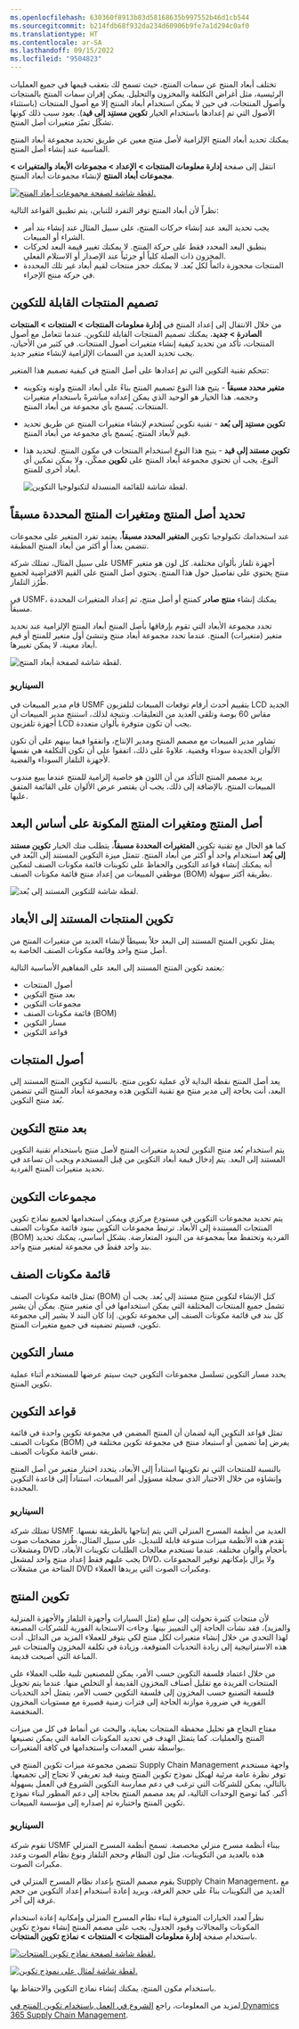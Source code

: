 ```yaml
---
ms.openlocfilehash: 630360f8913b83d58168635b997552b46d1cb544
ms.sourcegitcommit: b214fdb68f932da234d60906b9fe7a1d294c0af0
ms.translationtype: HT
ms.contentlocale: ar-SA
ms.lasthandoff: 09/15/2022
ms.locfileid: "9504823"
---
```

تختلف أبعاد المنتج عن سمات المنتج، حيث تسمح لك بتعقب قيمها في جميع العمليات الرئيسية، مثل أغراض التكلفة والمخزون والتحليل. يمكن إقران سمات المنتج بالمنتجات وأصول المنتجات، في حين لا يمكن استخدام أبعاد المنتج إلا مع أصول المنتجات (باستثناء الأصول التي تم إعدادها باستخدام الخيار **تكوين مستنِد إلى قيد‬**). يعود سبب ذلك كونها تشكّل تميّز متغيرات أصل المنتج.

يمكنك تحديد أبعاد المنتج الإلزامية لأصل منتج معين عن طريق تحديد مجموعة أبعاد المنتج المناسبة عند إنشاء أصل المنتج.

انتقل إلى صفحة **إدارة معلومات المنتجات > الإعداد > مجموعات الأبعاد والمتغيرات > مجموعات أبعاد المنتج** لإنشاء مجموعات أبعاد المنتج.

[ ![لقطة شاشة لصفحة مجموعات أبعاد المنتج.](../media/product-dimension-groups.png) ](../media/product-dimension-groups.png#lightbox)

نظراً لأن أبعاد المنتج توفر التفرد للتباين، يتم تطبيق القواعد التالية:

-   يجب تحديد البعد عند إنشاء حركات المنتج، على سبيل المثال عند إنشاء بند أمر الشراء أو المبيعات.
-   ينطبق البعد المحدد فقط على حركة المنتج. لا يمكنك تغيير قيمة البعد لحركات المخزون ذات الصلة كلياً أو جزئياً عند الإصدار أو الاستلام الفعلي.
-   المنتجات محجوزة دائماً لكل بُعد. لا يمكنك حجز منتجات لقيم أبعاد غير تلك المحددة في حركة منتج الإجراء.

## <a name="model-configurable-products"></a>تصميم المنتجات القابلة للتكوين 

من خلال الانتقال إلى إعداد المنتج في **إدارة معلومات المنتجات > المنتجات > المنتجات الصادرة > جديد**، يمكنك تصميم المنتجات القابلة للتكوين. عندما تتعامل مع أصول المنتجات، تأكد من تحديد كيفية إنشاء متغيرات أصول المنتجات. في كثير من الأحيان، يجب تحديد العديد من السمات الإلزامية لإنشاء متغير جديد.

تتحكم تقنية التكوين التي تم إعدادها على أصل المنتج في كيفية تصميم هذا المتغير:

-   **متغير محدد مسبقاً** - يتيح هذا النوع تصميم المنتج بناءً على أبعاد المنتج ولونه وتكوينه وحجمه.
    هذا الخيار هو الوحيد الذي يمكن إعداده مباشرةً باستخدام متغيرات المنتجات. يُسمج بأي مجموعة من أبعاد المنتج.
-   **تكوين مستنِد إلى بُعد** - تقنية تكوين تُستخدم لإنشاء متغيرات المنتج عن طريق تحديد قيم لأبعاد المنتج. يُسمج بأي مجموعة من أبعاد المنتج.
-   **تكوين مستند إلى قيد** - يتيح هذا النوع استخدام المنتجات في مكون المنتج. لتحديد هذا النوع، يجب أن تحتوي مجموعة أبعاد المنتج على **تكوين** ممكّن، ولا يمكن تمكين أي أبعاد أخرى للمنتج.

    ![لقطة شاشة للقائمة المنسدلة لتكنولوجيا التكوين.](../media/product-configuration.png)

## <a name="define-product-master-and-predefined-product-variants"></a>تحديد أصل المنتج ومتغيرات المنتج المحددة مسبقاً 

عند استخدامك تكنولوجيا تكوين **المتغير المحدد مسبقاً**، يعتمد تفرد المتغير على مجموعات تتضمن بعداً أو أكثر من أبعاد المنتج المطبقة.

على سبيل المثال، تمتلك شركة USMF أجهزة تلفاز بألوان مختلفة. كل لون هو متغير منتج يحتوي على تفاصيل حول هذا المنتج.
يحتوي أصل المنتج على القيم الافتراضية لجميع طُرُز التلفاز.

في USMF، يمكنك إنشاء **منتج صادر** كمنتج أو أصل منتج، ثم إعداد المتغيرات المحددة مسبقاً.

تحدد مجموعة الأبعاد التي تقوم بإرفاقها بأصل المنتج أبعاد المنتج الإلزامية عند تحديد متغير (متغيرات) المنتج. عندما تحدد مجموعة أبعاد منتج وتنشئ أول متغير للمنتج أو قيم أبعاد معينة، لا يمكن تغييرها.

![لقطة شاشة لصفحة أبعاد المنتج.](../media/predefined-1.png)

### <a name="scenario"></a>السيناريو

قام مدير المبيعات في USMF بتقييم أحدث أرقام توقعات المبيعات لتلفزيون LCD الجديد مقاس 60 بوصة وتلقى العديد من التعليقات. ونتيجة لذلك، استنتج مدير المبيعات أن أجهزة تلفزيون LCD يجب أن تكون متوفرة بألوان متعددة.

تشاور مدير المبيعات مع مصمم المنتج ومدير الإنتاج، واتفقوا فيما بينهم على أن تكون الألوان الجديدة سوداء وفضية. علاوةً على ذلك، اتفقوا على أن تكون التكلفة هي نفسها لأجهزة التلفاز السوداء والفضية.

يريد مصمم المنتج التأكد من أن اللون هو خاصية إلزامية للمنتج عندما يبيع مندوب المبيعات المنتج. بالإضافة إلى ذلك، يجب أن يقتصر عرض الألوان على القائمة المتفق عليها.

## <a name="product-master-and-dimension-based-configured-product-variants"></a>أصل المنتج ومتغيرات المنتج المكونة على أساس البعد 

كما هو الحال مع تقنية تكوين **المتغيرات المحددة مسبقاً**، يتطلب منك الخيار **تكوين مستند إلى بُعد** استخدام واحد أو أكثر من أبعاد المنتج. تتمثل ميزة التكوين المستند إلى البُعد في أنه يمكنك إنشاء قواعد التكوين والحفاظ على تكوينات قائمة مكونات الصنف لتمكين موظفي المبيعات من إعداد منتج قائمة مكونات الصنف (BOM) بطريقة أكثر سهولة.

   ![لقطة شاشة للتكوين المستند إلى بُعد.](../media/dimension-based.png)

## <a name="dimension-based-product-configuration"></a>تكوين المنتجات المستند إلى الأبعاد 

يمثل تكوين المنتج المستند إلى البعد حلاً بسيطاً لإنشاء العديد من متغيرات المنتج من أصل منتج واحد وقائمة مكونات الصنف الخاصة به.

يعتمد تكوين المنتج المستند إلى البعد على المفاهيم الأساسية التالية:

-   أصول المنتجات
-   بعد منتج التكوين
-   مجموعات التكوين
-   قائمة مكونات الصنف (BOM)
-   مسار التكوين
-   قواعد التكوين

## <a name="product-masters"></a>أصول المنتجات 

يعد أصل المنتج نقطة البداية لأي عملية تكوين منتج. بالنسبة لتكوين المنتج المستند إلى البعد، أنت بحاجة إلى مدير منتج مع تقنية التكوين هذه ومجموعة أبعاد المنتج التي تتضمن بُعد منتج التكوين.

## <a name="configuration-product-dimension"></a>بعد منتج التكوين

يتم استخدام بُعد منتج التكوين لتحديد متغيرات المنتج لأصل منتج باستخدام تقنية التكوين المستند إلى البعد. يتم إدخال قيمة أبعاد التكوين من قِبل المستخدم ويجب أن تساعد في تحديد متغيرات المنتج الفردية.

## <a name="configuration-groups"></a>مجموعات التكوين 

يتم تحديد مجموعات التكوين في مستودع مركزي ويمكن استخدامها لجميع نماذج تكوين المنتجات المستندة إلى الأبعاد. ترتبط مجموعات التكوين ببنود قائمة مكونات الصنف (BOM) الفردية وتحتفظ معاً بمجموعة من البنود المتعارضة. بشكل أساسي، يمكنك تحديد بند واحد فقط في مجموعة لمتغير منتج واحد.

## <a name="bill-of-materials"></a>قائمة مكونات الصنف  

تمثل قائمة مكونات الصنف (BOM) كتل الإنشاء لتكوين منتج مستند إلى بُعد. يجب أن تشمل جميع المنتجات المختلفة التي يمكن استخدامها في أي متغير منتج. يمكن أن يشير كل بند في قائمة مكونات الصنف إلى مجموعة تكوين. إذا كان البند لا يشير إلى مجموعة تكوين، فسيتم تضمينه في جميع متغيرات المنتج.

## <a name="configuration-route"></a>مسار التكوين 

يحدد مسار التكوين تسلسل مجموعات التكوين حيث سيتم عرضها للمستخدم أثناء عملية تكوين المنتج.

## <a name="configuration-rules"></a>قواعد التكوين 

تمثل قواعد التكوين آلية لضمان أن المنتج المضمن في مجموعة تكوين واحدة في قائمة مكونات الصنف (BOM) يفرض إما تضمين أو استبعاد منتج في مجموعة تكوين مختلفة في نفس قائمة مكونات الصنف.

بالنسبة للمنتجات التي تم تكوينها استناداً إلى الأبعاد، يتحدد اختيار متغير من أصل المنتج وإنشاؤه من خلال الاختيار الذي سجلة مسؤول أمر المبيعات، استناداً إلى قاعدة التكوين المحددة.

### <a name="scenario"></a>السيناريو

تمتلك شركة USMF العديد من أنظمة المسرح المنزلي التي يتم إنتاجها بالطريقة نفسها. تقدم هذه الأنظمة ميزات متنوعة قابلة للتبديل، على سبيل المثال، طُرز مضخمات صوت ومشغلات DVD بأحجام وألوان مختلفة. عندما تستخدم معالجات الطلبات تكوينات الأبعاد، يجب عليهم فقط إعداد منتج واحد لمشغل DVD، ولا يزال بإمكانهم توفير المجموعات المتاحة من مشغلات DVD ومكبرات الصوت التي يريدها العملاء.

## <a name="product-configuration"></a>تكوين المنتج 

لأن منتجات كثيرة تحولت إلى سلع (مثل السيارات وأجهزة التلفاز والأجهزة المنزلية والمزيد)، فقد نشأت الحاجة إلى التمييز بينها.
وجاءت الاستجابة الفورية للشركات المصنعة لهذا التحدي من خلال إنشاء متغيرات لكل منتج لكي يتوفر للعملاء المزيد من البدائل. أدت هذه الاستراتيجية إلى زيادة التحديات المتوقعة، وزيادة في تكلفة المخزون والمنتجات غير المباعة التي أصبحت قديمة.

من خلال اعتماد فلسفة التكوين حسب الأمر، يمكن للمصنعين تلبية طلب العملاء على المنتجات الفريدة مع تقليل أصناف المخزون القديمة أو التخلص منها. عندما يتم تحويل فلسفة التصنيع حسب المخزون إلى فلسفة التكوين حسب الأمر، يتمثل أحد التحديات الفورية في ضرورة موازنة الحاجة إلى فترات زمنية قصيرة مع مستويات المخزون المنخفضة.

مفتاح النجاح هو تحليل محفظة المنتجات بعناية، والبحث عن أنماط في كل من ميزات المنتج والعمليات. كما يتمثل الهدف في تحديد المكونات العامة التي يمكن تصنيعها بواسطة نفس المعدات واستخدامها في كافة المتغيرات.

تتضمن مجموعة ميزات تكوين المنتج في Supply Chain Management واجهة مستخدم توفر نظرة عامة مرئية لهيكل نموذج تكوين المنتج وبنية قيد تعريفي لا تحتاج إلى تجميعها. بالتالي، يمكن للشركات التي ترغب في دعم ممارسة التكوين الشروع في العمل بسهولة أكبر. كما توضح الوحدات التالية، لم يعد مصمم المنتج بحاجة إلى دعم المطور لبناء نموذج تكوين المنتج واختباره ثم إصداره إلى مؤسسة المبيعات.

### <a name="scenario"></a>السيناريو

تقوم شركة USMF ببناء أنظمة مسرح منزلي مخصصة. تسمح أنظمة المسرح المنزلي هذه بالعديد من التكوينات، مثل لون النظام وحجم التلفاز ونوع نظام الصوت وعدد مكبرات الصوت.

يقوم مصمم المنتج بإعداد نظام المسرح المنزلي في Supply Chain Management، مع العديد من التكوينات بناءً على حجم الغرفة، ويريد إعادة استخدام إعداد التكوين من حجم غرفة إلى آخر.

نظراً لعدد الخيارات المتوفرة لبناء نظام المسرح المنزلي وإمكانية إعادة استخدام المكونات والمجالات وقيود الجدول، يجب على مصمم المنتج إنشاء نموذج تكوين باستخدام صفحة **إدارة معلومات المنتجات > المنتجات > نماذج تكوين المنتجات**.

[ ![لقطة شاشة لصفحة نماذج تكوين المنتجات.](../media/product-configuration-models.png) ](../media/product-configuration-models.png#lightbox)


[![لقطة شاشة لمثال على نموذج تكوين. ](../media/configuration-model.png)](../media/configuration-model.png#lightbox)


باستخدام مكون المنتج، يمكنك إنشاء نماذج التكوين والاحتفاظ بها.

لمزيد من المعلومات، راجع [الشروع في العمل باستخدام تكوين المنتج في Dynamics 365 Supply Chain Management](/training/modules/get-started-product-configuration-dyn365-supply-chain-mgmt/?azure-portal=true).
